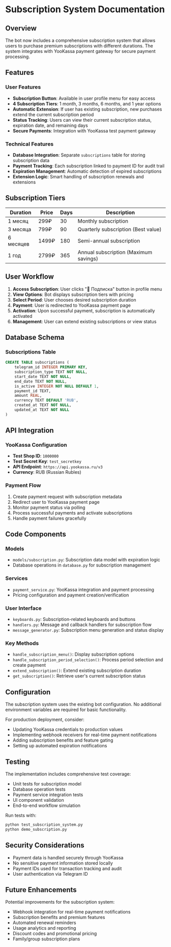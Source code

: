 # Subscription System Documentation

## Overview

The bot now includes a comprehensive subscription system that allows users to purchase premium subscriptions with different durations. The system integrates with YooKassa payment gateway for secure payment processing.

## Features

### User Features
- **Subscription Button**: Available in user profile menu for easy access
- **4 Subscription Tiers**: 1 month, 3 months, 6 months, and 1 year options
- **Automatic Extension**: If user has existing subscription, new purchases extend the current subscription period
- **Status Tracking**: Users can view their current subscription status, expiration date, and remaining days
- **Secure Payments**: Integration with YooKassa test payment gateway

### Technical Features
- **Database Integration**: Separate `subscriptions` table for storing subscription data
- **Payment Tracking**: Each subscription linked to payment ID for audit trail
- **Expiration Management**: Automatic detection of expired subscriptions
- **Extension Logic**: Smart handling of subscription renewals and extensions

## Subscription Tiers

| Duration | Price | Days | Description |
|----------|--------|------|-------------|
| 1 месяц | 299₽ | 30 | Monthly subscription |
| 3 месяца | 799₽ | 90 | Quarterly subscription (Best value) |
| 6 месяцев | 1499₽ | 180 | Semi-annual subscription |
| 1 год | 2799₽ | 365 | Annual subscription (Maximum savings) |

## User Workflow

1. **Access Subscription**: User clicks "💎 Подписка" button in profile menu
2. **View Options**: Bot displays subscription tiers with pricing
3. **Select Period**: User chooses desired subscription duration
4. **Payment**: User is redirected to YooKassa payment page
5. **Activation**: Upon successful payment, subscription is automatically activated
6. **Management**: User can extend existing subscriptions or view status

## Database Schema

### Subscriptions Table
```sql
CREATE TABLE subscriptions (
    telegram_id INTEGER PRIMARY KEY,
    subscription_type TEXT NOT NULL,
    start_date TEXT NOT NULL,
    end_date TEXT NOT NULL,
    is_active INTEGER NOT NULL DEFAULT 1,
    payment_id TEXT,
    amount REAL,
    currency TEXT DEFAULT 'RUB',
    created_at TEXT NOT NULL,
    updated_at TEXT NOT NULL
)
```

## API Integration

### YooKassa Configuration
- **Test Shop ID**: `1000000`
- **Test Secret Key**: `test_secretkey`
- **API Endpoint**: `https://api.yookassa.ru/v3`
- **Currency**: RUB (Russian Rubles)

### Payment Flow
1. Create payment request with subscription metadata
2. Redirect user to YooKassa payment page
3. Monitor payment status via polling
4. Process successful payments and activate subscriptions
5. Handle payment failures gracefully

## Code Components

### Models
- `models/subscription.py`: Subscription data model with expiration logic
- Database operations in `database.py` for subscription management

### Services
- `payment_service.py`: YooKassa integration and payment processing
- Pricing configuration and payment creation/verification

### User Interface
- `keyboards.py`: Subscription-related keyboards and buttons
- `handlers.py`: Message and callback handlers for subscription flow
- `message_generator.py`: Subscription menu generation and status display

### Key Methods
- `handle_subscription_menu()`: Display subscription options
- `handle_subscription_period_selection()`: Process period selection and create payment
- `extend_subscription()`: Extend existing subscription duration
- `get_subscription()`: Retrieve user's current subscription status

## Configuration

The subscription system uses the existing bot configuration. No additional environment variables are required for basic functionality.

For production deployment, consider:
- Updating YooKassa credentials to production values
- Implementing webhook receivers for real-time payment notifications
- Adding subscription benefits and feature gating
- Setting up automated expiration notifications

## Testing

The implementation includes comprehensive test coverage:
- Unit tests for subscription model
- Database operation tests
- Payment service integration tests
- UI component validation
- End-to-end workflow simulation

Run tests with:
```bash
python test_subscription_system.py
python demo_subscription.py
```

## Security Considerations

- Payment data is handled securely through YooKassa
- No sensitive payment information stored locally
- Payment IDs used for transaction tracking and audit
- User authentication via Telegram ID

## Future Enhancements

Potential improvements for the subscription system:
- Webhook integration for real-time payment notifications
- Subscription benefits and premium features
- Automated renewal reminders
- Usage analytics and reporting
- Discount codes and promotional pricing
- Family/group subscription plans
